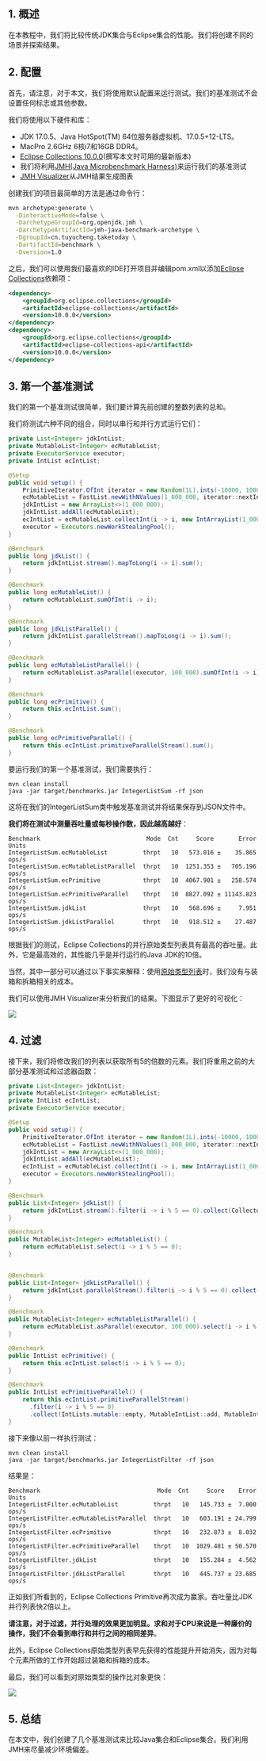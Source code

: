 ## 1. 概述

在本教程中，我们将比较传统JDK集合与Eclipse集合的性能。我们将创建不同的场景并探索结果。

## 2. 配置

首先，请注意，对于本文，我们将使用默认配置来运行测试。我们的基准测试不会设置任何标志或其他参数。

我们将使用以下硬件和库：

-   JDK 17.0.5、Java HotSpot(TM) 64位服务器虚拟机、17.0.5+12-LTS。
-   MacPro 2.6GHz 6核i7和16GB DDR4。
-   [Eclipse Collections 10.0.0](https://search.maven.org/search?q=a:eclipse-collections)(撰写本文时可用的最新版本)
-   我们将利用[JMH(Java Microbenchmark Harness)](https://www.baeldung.com/java-microbenchmark-harness)来运行我们的基准测试
-   [JMH Visualizer](http://jmh.morethan.io/)从JMH结果生成图表

创建我们的项目最简单的方法是通过命令行：

```bash
mvn archetype:generate \
  -DinteractiveMode=false \
  -DarchetypeGroupId=org.openjdk.jmh \
  -DarchetypeArtifactId=jmh-java-benchmark-archetype \
  -DgroupId=cn.tuyucheng.taketoday \
  -DartifactId=benchmark \
  -Dversion=1.0
```

之后，我们可以使用我们最喜欢的IDE打开项目并编辑pom.xml以添加[Eclipse Collections](https://search.maven.org/search?q=a:eclipse-collections)依赖项：

```xml
<dependency>
    <groupId>org.eclipse.collections</groupId>
    <artifactId>eclipse-collections</artifactId>
    <version>10.0.0</version>
</dependency>
<dependency>
    <groupId>org.eclipse.collections</groupId>
    <artifactId>eclipse-collections-api</artifactId>
    <version>10.0.0</version>
</dependency>
```

## 3. 第一个基准测试

我们的第一个基准测试很简单，我们要计算先前创建的整数列表的总和。

我们将测试六种不同的组合，同时以串行和并行方式运行它们：

```java
private List<Integer> jdkIntList;
private MutableList<Integer> ecMutableList;
private ExecutorService executor;
private IntList ecIntList;

@Setup
public void setup() {
    PrimitiveIterator.OfInt iterator = new Random(1L).ints(-10000, 10000).iterator();
    ecMutableList = FastList.newWithNValues(1_000_000, iterator::nextInt);
    jdkIntList = new ArrayList<>(1_000_000);
    jdkIntList.addAll(ecMutableList);
    ecIntList = ecMutableList.collectInt(i -> i, new IntArrayList(1_000_000));
    executor = Executors.newWorkStealingPool();
}

@Benchmark
public long jdkList() {
    return jdkIntList.stream().mapToLong(i -> i).sum();
}

@Benchmark
public long ecMutableList() {
    return ecMutableList.sumOfInt(i -> i);
}

@Benchmark
public long jdkListParallel() {
    return jdkIntList.parallelStream().mapToLong(i -> i).sum();
}

@Benchmark
public long ecMutableListParallel() {
    return ecMutableList.asParallel(executor, 100_000).sumOfInt(i -> i);
}

@Benchmark
public long ecPrimitive() { 
    return this.ecIntList.sum(); 
}

@Benchmark
public long ecPrimitiveParallel() {
    return this.ecIntList.primitiveParallelStream().sum(); 
}
```

要运行我们的第一个基准测试，我们需要执行：

```shell
mvn clean install
java -jar target/benchmarks.jar IntegerListSum -rf json
```

这将在我们的IntegerListSum类中触发基准测试并将结果保存到JSON文件中。

**我们将在测试中测量吞吐量或每秒操作数，因此越高越好**：

```shell
Benchmark                              Mode  Cnt     Score       Error  Units
IntegerListSum.ecMutableList          thrpt   10   573.016 ±    35.865  ops/s
IntegerListSum.ecMutableListParallel  thrpt   10  1251.353 ±   705.196  ops/s
IntegerListSum.ecPrimitive            thrpt   10  4067.901 ±   258.574  ops/s
IntegerListSum.ecPrimitiveParallel    thrpt   10  8827.092 ± 11143.823  ops/s
IntegerListSum.jdkList                thrpt   10   568.696 ±     7.951  ops/s
IntegerListSum.jdkListParallel        thrpt   10   918.512 ±    27.487  ops/s
```

根据我们的测试，Eclipse Collections的并行原始类型列表具有最高的吞吐量。此外，它是最高效的，其性能几乎是并行运行的Java JDK的10倍。

当然，其中一部分可以通过以下事实来解释：使用[原始类型列表](https://www.baeldung.com/java-eclipse-primitive-collections)时，我们没有与装箱和拆箱相关的成本。

我们可以使用JMH Visualizer来分析我们的结果。下图显示了更好的可视化：

<img src="../assets/img.png">

## 4. 过滤

接下来，我们将修改我们的列表以获取所有5的倍数的元素。我们将重用之前的大部分基准测试和过滤器函数：

```java
private List<Integer> jdkIntList;
private MutableList<Integer> ecMutableList;
private IntList ecIntList;
private ExecutorService executor;

@Setup
public void setup() {
    PrimitiveIterator.OfInt iterator = new Random(1L).ints(-10000, 10000).iterator();
    ecMutableList = FastList.newWithNValues(1_000_000, iterator::nextInt);
    jdkIntList = new ArrayList<>(1_000_000);
    jdkIntList.addAll(ecMutableList);
    ecIntList = ecMutableList.collectInt(i -> i, new IntArrayList(1_000_000));
    executor = Executors.newWorkStealingPool();
}

@Benchmark
public List<Integer> jdkList() {
    return jdkIntList.stream().filter(i -> i % 5 == 0).collect(Collectors.toList());
}

@Benchmark
public MutableList<Integer> ecMutableList() {
    return ecMutableList.select(i -> i % 5 == 0);
}


@Benchmark
public List<Integer> jdkListParallel() {
    return jdkIntList.parallelStream().filter(i -> i % 5 == 0).collect(Collectors.toList());
}

@Benchmark
public MutableList<Integer> ecMutableListParallel() {
    return ecMutableList.asParallel(executor, 100_000).select(i -> i % 5 == 0).toList();
}

@Benchmark
public IntList ecPrimitive() {
    return this.ecIntList.select(i -> i % 5 == 0);
}

@Benchmark
public IntList ecPrimitiveParallel() {
    return this.ecIntList.primitiveParallelStream()
      .filter(i -> i % 5 == 0)
      .collect(IntLists.mutable::empty, MutableIntList::add, MutableIntList::addAll);
}
```

接下来像以前一样执行测试：

```shell
mvn clean install
java -jar target/benchmarks.jar IntegerListFilter -rf json
```

结果是：

```shell
Benchmark                                 Mode  Cnt     Score    Error  Units
IntegerListFilter.ecMutableList          thrpt   10   145.733 ±  7.000  ops/s
IntegerListFilter.ecMutableListParallel  thrpt   10   603.191 ± 24.799  ops/s
IntegerListFilter.ecPrimitive            thrpt   10   232.873 ±  8.032  ops/s
IntegerListFilter.ecPrimitiveParallel    thrpt   10  1029.481 ± 50.570  ops/s
IntegerListFilter.jdkList                thrpt   10   155.284 ±  4.562  ops/s
IntegerListFilter.jdkListParallel        thrpt   10   445.737 ± 23.685  ops/s
```

正如我们所看到的，Eclipse Collections Primitive再次成为赢家。吞吐量比JDK并行列表快2倍以上。

**请注意，对于过滤，并行处理的效果更加明显。求和对于CPU来说是一种廉价的操作，我们不会看到串行和并行之间的相同差异**。

此外，Eclipse Collections原始类型列表早先获得的性能提升开始消失，因为对每个元素所做的工作开始超过装箱和拆箱的成本。

最后，我们可以看到对原始类型的操作比对象更快：

<img src="../assets/img_1.png">

## 5. 总结

在本文中，我们创建了几个基准测试来比较Java集合和Eclipse集合。我们利用JMH来尽量减少环境偏差。